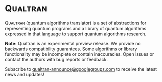 # Qᴜᴀʟᴛʀᴀɴ

Qᴜᴀʟᴛʀᴀɴ (quantum algorithms translator) is a set of abstractions for representing quantum 
programs and a library of quantum algorithms expressed in that language to support quantum 
algorithms research.

**Note:** Qualtran is an experimental preview release. We provide no backwards compatibility 
guarantees. Some algorithms or library functionality may be incomplete or contain inaccuracies. 
Open issues or contact the authors with bug reports or feedback.

Subscribe to [qualtran-announce@googlegroups.com](https://groups.google.com/g/qualtran-announce)
to receive the latest news and updates!